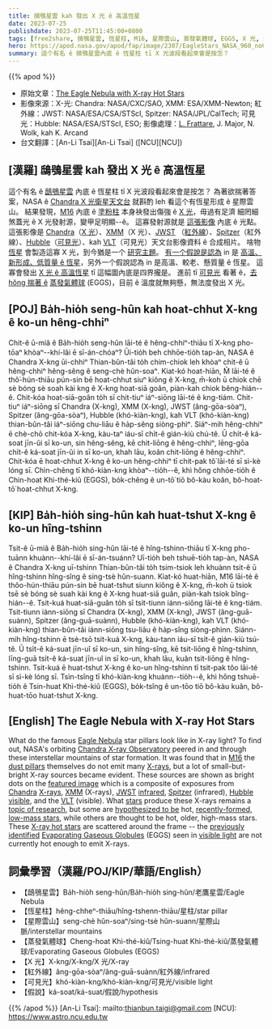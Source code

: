 ```yaml
---
title: 鴟鴞星雲 kah 發出 X 光 ê 高溫恆星
date: 2023-07-25
publishdate: 2023-07-25T11:45:00+0800
tags: [free2share, 鴟鴞星雲, 恆星柱, M16, 星際雲山, 蒸發氣體球, EGGS, X 光, 紅外線, 可見光, 假說, Chandra, XMM, Spitzer, Hubble, VLT]
hero: https://apod.nasa.gov/apod/fap/image/2307/EagleStars_NASA_960_noChandra.jpg
summary: 這个有名 ê 鴟鴞星雲內底 ê 恆星柱 tī X 光波段看起來會是按怎？
---
```


{{% apod %}}

- 原始文章：[The Eagle Nebula with X-ray Hot Stars](https://apod.nasa.gov/apod/ap230725.html)
- 影像來源：X-光: Chandra: NASA/CXC/SAO, XMM: ESA/XMM-Newton; 紅外線：JWST: NASA/ESA/CSA/STScI, Spitzer: NASA/JPL/CalTech; 可見光：Hubble: NASA/ESA/STScI, ESO; 影像處理：[L. Frattare](https://www.linkedin.com/in/lisafrattare), J. Major, N. Wolk, kah K. Arcand
- 台文翻譯：[An-Li Tsai][An-Li Tsai] ([NCU][NCU])

## [漢羅] 鴟鴞星雲 kah 發出 X 光 ê 高溫恆星
這个有名 ê [鴟鴞星雲][Eagle Nebula] 內底 ê 恆星柱 tī X 光波段看起來會是按怎？
為著欲揣著答案，NASA ê [Chandra X 光衛星天文台][Chandra X-ray Observatory] 就斟酌 leh 看這个有恆星形成 ê 星際雲山。
結果發現，[M16][M16] 內底 ê [塗粉柱][dust pillars] 本身袂發出傷強 ê [X 光][X-rays 1]，毋過有足濟 細罔細 煞蓋光 ê X 光發射源，變甲足明顯--ê。
這寡發射源就是 [這張影像][featured image] 內底 ê 光點。
這張影像是 [Chandra][Chandra]（[X 光][X-rays 2]）、[XMM][XMM]（X 光）、[JWST][JWST] （[紅外線][infrared]）、[Spitzer][Spitzer]（紅外線）、[Hubble][Hubble]（[可見光][visible]）、kah [VLT][VLT]（可見光）天文台影像資料 ê 合成相片。
啥物 [恆星][stars] 會製造這寡 X 光，到今猶是一个 [研究主題][topic of research]。
[有一个假說是認為][hypothesized to be] in 是 [高溫、新形成、低質量 ê 恆星][recently-formed, low-mass stars]，另外一个假說認為 in 是高溫、較老、懸質量 ê 恆星。
這寡會發出 [X 光 ê 高溫恆星][X-ray hot stars] tī 這幅圖內底是四界攏是。
進前 tī [可見光][visible light] 看著 ê，[去 hŏng 揣著 ê][previously identified] [蒸發氣體球][Evaporating Gaseous Globules] (EGGS)，目前 ê 溫度就無夠懸，無法度發出 X 光。

## [POJ] Ba̍h-hio̍h seng-hûn kah hoat-chhut X-kng ê ko-un hêng-chhiⁿ
Chit-ê ū-miâ ê Ba̍h-hio̍h seng-hûn lāi-té ê hêng-chhiⁿ-thiāu tī X-kng pho-tōaⁿ khòaⁿ--khí-lâi ē sī-án-chóaⁿ?
Ūi-tio̍h beh chhōe-tio̍h tap-àn, NASA ê Chandra X-kng ūi-chhiⁿ Thian-bûn-tâi to̍h chim-chiok leh khòaⁿ chit-ê ū hêng-chhiⁿ hêng-sêng ê seng-chè hûn-soaⁿ.
Kiat-kó hoat-hiān, M̌ lāi-té ê thô͘-hún-thiāu pún-sin bē hoat-chhut siuⁿ kiông ê X-kng, m̄-koh ū chiok chē sè bóng sè soah kài kng ê X-kng hoat-siā goân, piàn-kah chiok bêng-hián--ê.
Chit-kóa hoat-siā-goân to̍h sī chit-tiuⁿ iáⁿ-siōng lāi-té ê kng-tiám.
Chit-tiuⁿ iáⁿ-siōng sī Chandra (X-kng), XMM (X-kng), JWST (âng-gōa-sòaⁿ), Spitzer (âng-gōa-sòaⁿ), Hubble (khó-kiàn-kng), kah VLT (khó-kiàn-kng) thian-bûn-tâi iáⁿ-siōng chu-liāu ê ha̍p-sêng siòng-phìⁿ.
Siáⁿ-mih hêng-chhiⁿ ē chè-chō chit-kóa X-kng, kàu-taⁿ iáu-sī chi̍t-ê gián-kiù chú-tê.
Ū chi̍t-ê ká-soat jīn-ûi sī ko-un, sin hêng-sêng, kē chit-liōng ê hêng-chhiⁿ, lēng-gōa chi̍t-ê ká-soat jīn-ûi in sī ko-un, khah lāu, koân chit-liōng ê hêng-chhiⁿ.
Chit-kóa ē hoat-chhut X-kng ê ko-un hêng-chhiⁿ tī chit-pak tô͘ lāi-té sī sì-kè lóng sī.
Chìn-chêng tī khó-kiàn-kng khòaⁿ--tio̍h--ê, khì hőng chhōe-tio̍h ê Chin-hoat Khì-thé-kiû (EGGS), bo̍k-chêng ê un-tō͘ tiō bô-kàu koân, bô-hoat-tō͘ hoat-chhut X-kng.

## [KIP] Ba̍h-hio̍h sing-hûn kah huat-tshut X-kng ê ko-un hîng-tshinn
Tsit-ê ū-miâ ê Ba̍h-hio̍h sing-hûn lāi-té ê hîng-tshinn-thiāu tī X-kng pho-tuānn khuànn--khí-lâi ē sī-án-tsuánn?
Uī-tio̍h beh tshuē-tio̍h tap-àn, NASA ê Chandra X-kng uī-tshinn Thian-bûn-tâi to̍h tsim-tsiok leh khuànn tsit-ê ū hîng-tshinn hîng-sîng ê sing-tsè hûn-suann.
Kiat-kó huat-hiān, M16 lāi-té ê thôo-hún-thiāu pún-sin bē huat-tshut siunn kiông ê X-kng, m̄-koh ū tsiok tsē sè bóng sè suah kài kng ê X-kng huat-siā guân, piàn-kah tsiok bîng-hián--ê.
Tsit-kuá huat-siā-guân to̍h sī tsit-tiunn iánn-siōng lāi-té ê kng-tiám.
Tsit-tiunn iánn-siōng sī Chandra (X-kng), XMM (X-kng), JWST (âng-guā-suànn), Spitzer (âng-guā-suànn), Hubble (khó-kiàn-kng), kah VLT (khó-kiàn-kng) thian-bûn-tâi iánn-siōng tsu-liāu ê ha̍p-sîng siòng-phìnn.
Siánn-mih hîng-tshinn ē tsè-tsō tsit-kuá X-kng, kàu-tann iáu-sī tsi̍t-ê gián-kiù tsú-tê.
Ū tsi̍t-ê ká-suat jīn-uî sī ko-un, sin hîng-sîng, kē tsit-liōng ê hîng-tshinn, līng-guā tsi̍t-ê ká-suat jīn-uî in sī ko-un, khah lāu, kuân tsit-liōng ê hîng-tshinn.
Tsit-kuá ē huat-tshut X-kng ê ko-un hîng-tshinn tī tsit-pak tôo lāi-té sī sì-kè lóng sī.
Tsìn-tsîng tī khó-kiàn-kng khuànn--tio̍h--ê, khì hőng tshuē-tio̍h ê Tsin-huat Khì-thé-kiû (EGGS), bo̍k-tsîng ê un-tōo tiō bô-kàu kuân, bô-huat-tōo huat-tshut X-kng.

## [English] The Eagle Nebula with X-ray Hot Stars
What do the famous [Eagle Nebula][Eagle Nebula] star pillars look like in X-ray light?
To find out, NASA's orbiting [Chandra X-ray Observatory][Chandra X-ray Observatory] peered in and through these interstellar mountains of star formation.
It was found that in [M16][M16] the [dust pillars][dust pillars] themselves do not emit many [X-rays][X-rays 1], but a lot of small-but-bright X-ray sources became evident.
These sources are shown as bright dots on the [featured image][featured image] which is a composite of exposures from [Chandra][Chandra] [X-rays][X-rays 2], [XMM][XMM] (X-rays), [JWST][JWST] [infrared][infrared], [Spitzer][Spitzer] (infrared), [Hubble][Hubble] [visible][visible], and the [VLT][VLT] (visible).
What [stars][stars] produce these X-rays remains a [topic of research][topic of research], but some are [hypothesized to be][hypothesized to be] hot, [recently-formed, low-mass stars][recently-formed, low-mass stars], while others are thought to be hot, older, high-mass stars.
These [X-ray hot stars][X-ray hot stars] are scattered around the frame -- the [previously identified][previously identified] [Evaporating Gaseous Globules][Evaporating Gaseous Globules] (EGGS) seen in [visible light][visible light] are not currently hot enough to emit X-rays.

## 詞彙學習（漢羅/POJ/KIP/華語/English）
- 【鴟鴞星雲】Ba̍h-hio̍h seng-hûn/Ba̍h-hio̍h sing-hûn/老鷹星雲/Eagle Nebula
- 【恆星柱】hêng-chheⁿ-thiāu/hîng-tshenn-thiāu/星柱/star pillar
- 【星際雲山】seng-chè hûn-soaⁿ/sing-tsè hûn-suann/星際山脈/interstellar mountains
- 【蒸發氣體球】Cheng-hoat Khì-thé-kiû/Tsing-huat Khì-thé-kiû/蒸發氣體球/Evaporating Gaseous Globules (EGGS)
- 【X 光】X-kng/X-kng/X 光/X-ray
- 【紅外線】âng-gōa-sòaⁿ/âng-guā-suànn/紅外線/infrared
- 【可見光】khó-kiàn-kng/khó-kiàn-kng/可見光/visible light
- 【假說】ká-soat/ká-suat/假說/hypothesis

{{% /apod %}}
[An-Li Tsai]: mailto:thianbun.taigi@gmail.com
[NCU]: https://www.astro.ncu.edu.tw

[copyright]: https://apod.nasa.gov/apod/fap/lib/about_apod.html#srapply
[License]: https://creativecommons.org/licenses/by/2.0/

[Eagle Nebula]:https://apod.nasa.gov/apod/ap221004.html
[Chandra X-ray Observatory]:https://chandra.harvard.edu/
[M16]:https://apod.nasa.gov/apod/ap221206.html
[dust pillars]:https://apod.nasa.gov/apod/ap201206.html
[X-rays 1]:https://science.nasa.gov/ems/11_xrays
[featured image]:https://chandra.si.edu/photo/2023/chandrawebb2/more.html
[Chandra]:https://www.nasa.gov/mission_pages/chandra/main/index.html
[X-rays 2]:https://science.nasa.gov/ems/11_xrays
[XMM]:https://www.cosmos.esa.int/web/xmm-newton
[JWST]:https://webb.nasa.gov/
[infrared]:https://science.nasa.gov/ems/07_infraredwaves
[Spitzer]:https://www.nasa.gov/mission_pages/spitzer/main/index.html
[Hubble]:https://www.nasa.gov/mission_pages/hubble/main/index.html
[visible]:https://science.nasa.gov/ems/09_visiblelight
[VLT]:https://www.eso.org/public/teles-instr/paranal-observatory/vlt/
[stars]:https://science.nasa.gov/astrophysics/focus-areas/how-do-stars-form-and-evolve
[topic of research]:https://ui.adsabs.harvard.edu/abs/2007ApJ...654..347L/abstract
[hypothesized to be]:https://i.insider.com/55a67a7a371d22ce178b6624?width=1200&format=jpeg
[recently-formed, low-mass stars]:https://en.wikipedia.org/wiki/Young_stellar_object
[X-ray hot stars]:https://apod.nasa.gov/apod/ap010920.html
[previously identified]:https://apod.nasa.gov/apod/ap061022.html
[Evaporating Gaseous Globules]:https://en.wikipedia.org/wiki/Evaporating_gaseous_globule
[visible light]:https://apod.nasa.gov/apod/ap080915.html
